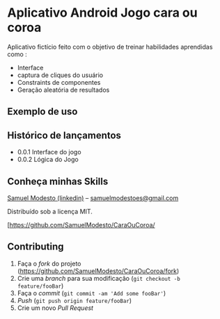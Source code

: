 # Aplicativo Android Jogo cara ou coroa
Aplicativo fictício feito com o objetivo de treinar habilidades aprendidas como :
- Interface
- captura de cliques do usuário
- Constraints de componentes
- Geração aleatória de resultados


## Exemplo de uso



## Histórico de lançamentos

* 0.0.1 Interface do jogo
* 0.0.2 Lógica do Jogo


## Conheça minhas Skills

 [Samuel Modesto (linkedin)](https://www.linkedin.com/in/samuelmodesto/)  – samuelmodestoes@gmail.com

Distribuído sob a licença MIT.

[https://github.com/SamuelModesto/CaraOuCoroa/

## Contributing

1. Faça o _fork_ do projeto (https://github.com/SamuelModesto/CaraOuCoroa/fork)
2. Crie uma _branch_ para sua modificação (`git checkout -b feature/fooBar`)
3. Faça o _commit_ (`git commit -am 'Add some fooBar'`)
4. _Push_ (`git push origin feature/fooBar`)
5. Crie um novo _Pull Request_

[npm-image]: https://img.shields.io/npm/v/datadog-metrics.svg?style=flat-square
[npm-url]: https://npmjs.org/package/datadog-metrics
[npm-downloads]: https://img.shields.io/npm/dm/datadog-metrics.svg?style=flat-square
[travis-image]: https://img.shields.io/travis/dbader/node-datadog-metrics/master.svg?style=flat-square
[travis-url]: https://travis-ci.org/dbader/node-datadog-metrics
[wiki]: https://github.com/seunome/seuprojeto/wiki

